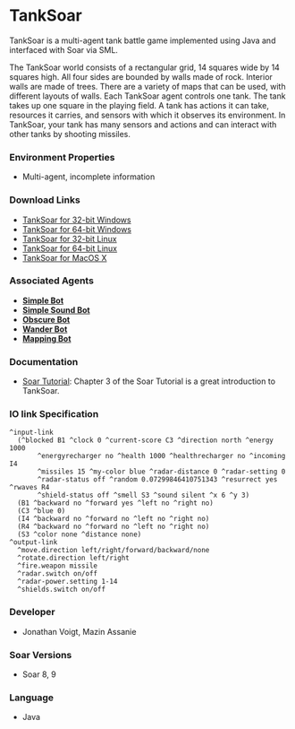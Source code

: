 # TankSoar #

TankSoar is a multi-agent tank battle game implemented using Java and interfaced with Soar via SML.

The TankSoar world consists of a rectangular grid, 14 squares wide by 14 squares high. All four sides are bounded by walls made of rock. Interior walls are made of trees. There are a variety of maps that can be used, with different layouts of walls.   Each TankSoar agent controls one tank. The tank takes up one square in the playing field. A tank has actions it can take, resources it carries, and sensors with which it observes its environment.  In TankSoar, your tank has many sensors and actions and can interact with other tanks by shooting missiles.

### Environment Properties ###
  * Multi-agent, incomplete information

### Download Links ###
  * [TankSoar for 32-bit Windows](http://web.eecs.umich.edu/~soar/downloads/Domains/TankSoar_9.3.4-Windows_32bit.zip)
  * [TankSoar for 64-bit Windows](http://web.eecs.umich.edu/~soar/downloads/Domains/TankSoar_9.3.4-Windows_64bit.zip)
  * [TankSoar for 32-bit Linux](http://web.eecs.umich.edu/~soar/downloads/Domains/TankSoar_9.3.4-Linux_32bit.zip)
  * [TankSoar for 64-bit Linux](http://web.eecs.umich.edu/~soar/downloads/Domains/TankSoar_9.3.4-Linux_64bit.zip)
  * [TankSoar for MacOS X](http://web.eecs.umich.edu/~soar/downloads/Domains/TankSoar_9.3.4-OSX.zip)

### Associated Agents ###
  * **[Simple Bot](Agent_TankSoar_Simple.md)**
  * **[Simple Sound Bot](Agent_TankSoar_SimpleSound.md)**
  * **[Obscure Bot](Agent_TankSoar_Obscure.md)**
  * **[Wander Bot](Agent_TankSoar_Wander.md)**
  * **[Mapping Bot](Agent_TankSoar_Mapping.md)**

### Documentation ###
  * [Soar Tutorial](SoarTutorial.md): Chapter 3 of the Soar Tutorial is a great introduction to TankSoar.

### IO link Specification ###
```
^input-link
  (^blocked B1 ^clock 0 ^current-score C3 ^direction north ^energy 1000
       ^energyrecharger no ^health 1000 ^healthrecharger no ^incoming I4
       ^missiles 15 ^my-color blue ^radar-distance 0 ^radar-setting 0
       ^radar-status off ^random 0.07299846410751343 ^resurrect yes ^rwaves R4
       ^shield-status off ^smell S3 ^sound silent ^x 6 ^y 3)
  (B1 ^backward no ^forward yes ^left no ^right no)
  (C3 ^blue 0)
  (I4 ^backward no ^forward no ^left no ^right no)
  (R4 ^backward no ^forward no ^left no ^right no)
  (S3 ^color none ^distance none)
^output-link
  ^move.direction left/right/forward/backward/none
  ^rotate.direction left/right
  ^fire.weapon missile
  ^radar.switch on/off
  ^radar-power.setting 1-14
  ^shields.switch on/off
```

### Developer ###
  * Jonathan Voigt, Mazin Assanie

### Soar Versions ###
  * Soar 8, 9

### Language ###
  * Java